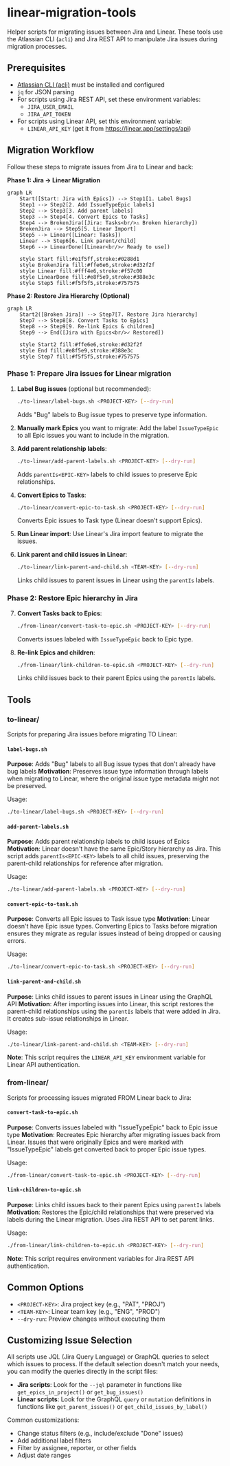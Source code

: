 # linear-migration-tools

Helper scripts for migrating issues between Jira and Linear. These tools use the Atlassian CLI (`acli`) and Jira REST API to manipulate Jira issues during migration processes.

## Prerequisites

- [Atlassian CLI (acli)](https://developer.atlassian.com/cloud/acli/installation/) must be installed and configured
- `jq` for JSON parsing
- For scripts using Jira REST API, set these environment variables:
  - `JIRA_USER_EMAIL`
  - `JIRA_API_TOKEN`
- For scripts using Linear API, set this environment variable:
  - `LINEAR_API_KEY` (get it from https://linear.app/settings/api)

## Migration Workflow

Follow these steps to migrate issues from Jira to Linear and back:

**Phase 1: Jira → Linear Migration**

```mermaid
graph LR
    Start([Start: Jira with Epics]) --> Step1[1. Label Bugs]
    Step1 --> Step2[2. Add IssueTypeEpic labels]
    Step2 --> Step3[3. Add parent labels]
    Step3 --> Step4[4. Convert Epics to Tasks]
    Step4 --> BrokenJira([Jira: Tasks<br/>⚠️ Broken hierarchy])
    BrokenJira --> Step5[5. Linear Import]
    Step5 --> Linear([Linear: Tasks])
    Linear --> Step6[6. Link parent/child]
    Step6 --> LinearDone([Linear<br/>✓ Ready to use])

    style Start fill:#e1f5ff,stroke:#0288d1
    style BrokenJira fill:#ffe6e6,stroke:#d32f2f
    style Linear fill:#fff4e6,stroke:#f57c00
    style LinearDone fill:#e8f5e9,stroke:#388e3c
    style Step5 fill:#f5f5f5,stroke:#757575
```

**Phase 2: Restore Jira Hierarchy (Optional)**

```mermaid
graph LR
    Start2([Broken Jira]) --> Step7[7. Restore Jira hierarchy]
    Step7 --> Step8[8. Convert Tasks to Epics]
    Step8 --> Step9[9. Re-link Epics & children]
    Step9 --> End([Jira with Epics<br/>✓ Restored])

    style Start2 fill:#ffe6e6,stroke:#d32f2f
    style End fill:#e8f5e9,stroke:#388e3c
    style Step7 fill:#f5f5f5,stroke:#757575
```

### Phase 1: Prepare Jira issues for Linear migration

1. **Label Bug issues** (optional but recommended):
   ```bash
   ./to-linear/label-bugs.sh <PROJECT-KEY> [--dry-run]
   ```
   Adds "Bug" labels to Bug issue types to preserve type information.

2. **Manually mark Epics** you want to migrate:
   Add the label `IssueTypeEpic` to all Epic issues you want to include in the migration.

3. **Add parent relationship labels**:
   ```bash
   ./to-linear/add-parent-labels.sh <PROJECT-KEY> [--dry-run]
   ```
   Adds `parentIs<EPIC-KEY>` labels to child issues to preserve Epic relationships.

4. **Convert Epics to Tasks**:
   ```bash
   ./to-linear/convert-epic-to-task.sh <PROJECT-KEY> [--dry-run]
   ```
   Converts Epic issues to Task type (Linear doesn't support Epics).

5. **Run Linear import**:
   Use Linear's Jira import feature to migrate the issues.

6. **Link parent and child issues in Linear**:
   ```bash
   ./to-linear/link-parent-and-child.sh <TEAM-KEY> [--dry-run]
   ```
   Links child issues to parent issues in Linear using the `parentIs` labels.

### Phase 2: Restore Epic hierarchy in Jira

7. **Convert Tasks back to Epics**:
   ```bash
   ./from-linear/convert-task-to-epic.sh <PROJECT-KEY> [--dry-run]
   ```
   Converts issues labeled with `IssueTypeEpic` back to Epic type.

8. **Re-link Epics and children**:
   ```bash
   ./from-linear/link-children-to-epic.sh <PROJECT-KEY> [--dry-run]
   ```
   Links child issues back to their parent Epics using the `parentIs` labels.

## Tools

### to-linear/

Scripts for preparing Jira issues before migrating TO Linear:

#### `label-bugs.sh`
**Purpose**: Adds "Bug" labels to all Bug issue types that don't already have bug labels
**Motivation**: Preserves issue type information through labels when migrating to Linear, where the original issue type metadata might not be preserved.

Usage:
```bash
./to-linear/label-bugs.sh <PROJECT-KEY> [--dry-run]
```

#### `add-parent-labels.sh`
**Purpose**: Adds parent relationship labels to child issues of Epics
**Motivation**: Linear doesn't have the same Epic/Story hierarchy as Jira. This script adds `parentIs<EPIC-KEY>` labels to all child issues, preserving the parent-child relationships for reference after migration.

Usage:
```bash
./to-linear/add-parent-labels.sh <PROJECT-KEY> [--dry-run]
```

#### `convert-epic-to-task.sh`
**Purpose**: Converts all Epic issues to Task issue type
**Motivation**: Linear doesn't have Epic issue types. Converting Epics to Tasks before migration ensures they migrate as regular issues instead of being dropped or causing errors.

Usage:
```bash
./to-linear/convert-epic-to-task.sh <PROJECT-KEY> [--dry-run]
```

#### `link-parent-and-child.sh`
**Purpose**: Links child issues to parent issues in Linear using the GraphQL API
**Motivation**: After importing issues into Linear, this script restores the parent-child relationships using the `parentIs` labels that were added in Jira. It creates sub-issue relationships in Linear.

Usage:
```bash
./to-linear/link-parent-and-child.sh <TEAM-KEY> [--dry-run]
```

**Note**: This script requires the `LINEAR_API_KEY` environment variable for Linear API authentication.

### from-linear/

Scripts for processing issues migrated FROM Linear back to Jira:

#### `convert-task-to-epic.sh`
**Purpose**: Converts issues labeled with "IssueTypeEpic" back to Epic issue type
**Motivation**: Recreates Epic hierarchy after migrating issues back from Linear. Issues that were originally Epics and were marked with "IssueTypeEpic" labels get converted back to proper Epic issue types.

Usage:
```bash
./from-linear/convert-task-to-epic.sh <PROJECT-KEY> [--dry-run]
```

#### `link-children-to-epic.sh`
**Purpose**: Links child issues back to their parent Epics using `parentIs` labels
**Motivation**: Restores the Epic/child relationships that were preserved via labels during the Linear migration. Uses Jira REST API to set parent links.

Usage:
```bash
./from-linear/link-children-to-epic.sh <PROJECT-KEY> [--dry-run]
```

**Note**: This script requires environment variables for Jira REST API authentication.

## Common Options

- `<PROJECT-KEY>`: Jira project key (e.g., "PAT", "PROJ")
- `<TEAM-KEY>`: Linear team key (e.g., "ENG", "PROD")
- `--dry-run`: Preview changes without executing them

## Customizing Issue Selection

All scripts use JQL (Jira Query Language) or GraphQL queries to select which issues to process. If the default selection doesn't match your needs, you can modify the queries directly in the script files:

- **Jira scripts**: Look for the `--jql` parameter in functions like `get_epics_in_project()` or `get_bug_issues()`
- **Linear scripts**: Look for the GraphQL `query` or `mutation` definitions in functions like `get_parent_issues()` or `get_child_issues_by_label()`

Common customizations:
- Change status filters (e.g., include/exclude "Done" issues)
- Add additional label filters
- Filter by assignee, reporter, or other fields
- Adjust date ranges
